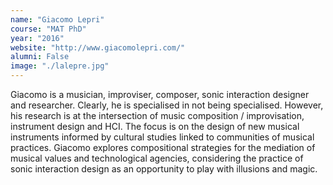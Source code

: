 ```yaml
---
name: "Giacomo Lepri"
course: "MAT PhD"
year: "2016"
website: "http://www.giacomolepri.com/"
alumni: False
image: "./lalepre.jpg"
---
```

Giacomo is a musician, improviser, composer, sonic interaction designer and researcher. Clearly, he is specialised in not being specialised. However, his research is at the intersection of music composition / improvisation, instrument design and HCI. 
The focus is on the design of new musical instruments informed by cultural studies linked to communities of musical practices.
Giacomo explores compositional strategies for the mediation of musical values and technological agencies, considering the practice of sonic interaction design as an opportunity to play with illusions and magic.
